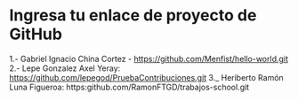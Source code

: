 # Ingresa tu enlace de proyecto de GitHub

1.- Gabriel Ignacio China Cortez - https://github.com/Menfist/hello-world.git
2.- Lepe Gonzalez Axel Yeray: https://github.com/lepegod/PruebaContribuciones.git
3._ Heriberto Ramón Luna Figueroa: https:github.com/RamonFTGD/trabajos-school.git
